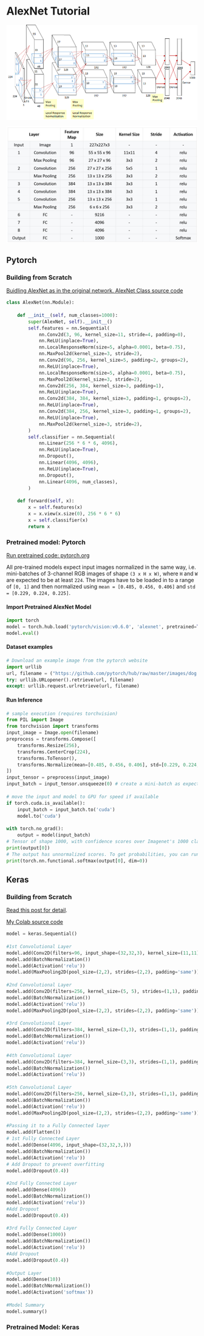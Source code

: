 # AlexNet Tutorial

![](../../.gitbook/assets/image%20%28239%29.png)

![](../../.gitbook/assets/image%20%28236%29.png)

## Pytorch

### Building from Scratch

[Buidling AlexNet as in the original network.  AlexNet Class source code ](https://gist.githubusercontent.com/quanhua92/98959ac7e407b2c3e4ef7fa192ac6954/raw/c0a870200ee33a3b99dda9d20b5ee9f65d59bd6b/alexnet_lrn.py)

```python
class AlexNet(nn.Module):

    def __init__(self, num_classes=1000):
        super(AlexNet, self).__init__()
        self.features = nn.Sequential(
            nn.Conv2d(3, 96, kernel_size=11, stride=4, padding=0),
            nn.ReLU(inplace=True),
            nn.LocalResponseNorm(size=5, alpha=0.0001, beta=0.75),
            nn.MaxPool2d(kernel_size=3, stride=2),
            nn.Conv2d(96, 256, kernel_size=5, padding=2, groups=2),
            nn.ReLU(inplace=True),
            nn.LocalResponseNorm(size=5, alpha=0.0001, beta=0.75),
            nn.MaxPool2d(kernel_size=3, stride=2),
            nn.Conv2d(256, 384, kernel_size=3, padding=1),
            nn.ReLU(inplace=True),
            nn.Conv2d(384, 384, kernel_size=3, padding=1, groups=2),
            nn.ReLU(inplace=True),
            nn.Conv2d(384, 256, kernel_size=3, padding=1, groups=2),
            nn.ReLU(inplace=True),
            nn.MaxPool2d(kernel_size=3, stride=2),
        )
        self.classifier = nn.Sequential(
            nn.Linear(256 * 6 * 6, 4096),
            nn.ReLU(inplace=True),
            nn.Dropout(),
            nn.Linear(4096, 4096),
            nn.ReLU(inplace=True),
            nn.Dropout(),
            nn.Linear(4096, num_classes),
        )

    def forward(self, x):
        x = self.features(x)
        x = x.view(x.size(0), 256 * 6 * 6)
        x = self.classifier(x)
        return x
```

### Pretrained model: Pytorch

[Run pretrained code: pytorch.org ](https://pytorch.org/hub/pytorch_vision_alexnet/)

All pre-trained models expect input images normalized in the same way, i.e. mini-batches of 3-channel RGB images of shape `(3 x H x W)`, where `H` and `W` are expected to be at least `224`. The images have to be loaded in to a range of `[0, 1]` and then normalized using `mean = [0.485, 0.456, 0.406]` and `std = [0.229, 0.224, 0.225]`.

#### Import Pretrained AlexNet Model

```python
import torch
model = torch.hub.load('pytorch/vision:v0.6.0', 'alexnet', pretrained=True)
model.eval()
```

#### Dataset examples

```python
# Download an example image from the pytorch website
import urllib
url, filename = ("https://github.com/pytorch/hub/raw/master/images/dog.jpg", "dog.jpg")
try: urllib.URLopener().retrieve(url, filename)
except: urllib.request.urlretrieve(url, filename)
```

#### Run Inference

```python
# sample execution (requires torchvision)
from PIL import Image
from torchvision import transforms
input_image = Image.open(filename)
preprocess = transforms.Compose([
    transforms.Resize(256),
    transforms.CenterCrop(224),
    transforms.ToTensor(),
    transforms.Normalize(mean=[0.485, 0.456, 0.406], std=[0.229, 0.224, 0.225]),
])
input_tensor = preprocess(input_image)
input_batch = input_tensor.unsqueeze(0) # create a mini-batch as expected by the model

# move the input and model to GPU for speed if available
if torch.cuda.is_available():
    input_batch = input_batch.to('cuda')
    model.to('cuda')

with torch.no_grad():
    output = model(input_batch)
# Tensor of shape 1000, with confidence scores over Imagenet's 1000 classes
print(output[0])
# The output has unnormalized scores. To get probabilities, you can run a softmax on it.
print(torch.nn.functional.softmax(output[0], dim=0))
```

## Keras

### Building from Scratch

[Read this post for detail](https://towardsdatascience.com/implementing-alexnet-cnn-architecture-using-tensorflow-2-0-and-keras-2113e090ad98).  

[My Colab source code](https://colab.research.google.com/drive/1BjozVZ_ppmB66lnwEcVN5gqB3L61CJeX#scrollTo=kN38jAKBZ4-t)

```python
model = keras.Sequential()

#1st Convolutional Layer
model.add(Conv2D(filters=96, input_shape=(32,32,3), kernel_size=(11,11), strides=(4,4), padding='same'))
model.add(BatchNormalization())
model.add(Activation('relu'))
model.add(MaxPooling2D(pool_size=(2,2), strides=(2,2), padding='same'))

#2nd Convolutional Layer
model.add(Conv2D(filters=256, kernel_size=(5, 5), strides=(1,1), padding='same'))
model.add(BatchNormalization())
model.add(Activation('relu'))
model.add(MaxPooling2D(pool_size=(2,2), strides=(2,2), padding='same'))

#3rd Convolutional Layer
model.add(Conv2D(filters=384, kernel_size=(3,3), strides=(1,1), padding='same'))
model.add(BatchNormalization())
model.add(Activation('relu'))

#4th Convolutional Layer
model.add(Conv2D(filters=384, kernel_size=(3,3), strides=(1,1), padding='same'))
model.add(BatchNormalization())
model.add(Activation('relu'))

#5th Convolutional Layer
model.add(Conv2D(filters=256, kernel_size=(3,3), strides=(1,1), padding='same'))
model.add(BatchNormalization())
model.add(Activation('relu'))
model.add(MaxPooling2D(pool_size=(2,2), strides=(2,2), padding='same'))

#Passing it to a Fully Connected layer
model.add(Flatten())
# 1st Fully Connected Layer
model.add(Dense(4096, input_shape=(32,32,3,)))
model.add(BatchNormalization())
model.add(Activation('relu'))
# Add Dropout to prevent overfitting
model.add(Dropout(0.4))

#2nd Fully Connected Layer
model.add(Dense(4096))
model.add(BatchNormalization())
model.add(Activation('relu'))
#Add Dropout
model.add(Dropout(0.4))

#3rd Fully Connected Layer
model.add(Dense(1000))
model.add(BatchNormalization())
model.add(Activation('relu'))
#Add Dropout
model.add(Dropout(0.4))

#Output Layer
model.add(Dense(10))
model.add(BatchNormalization())
model.add(Activation('softmax'))

#Model Summary
model.summary()
```

### Pretrained Model: Keras



